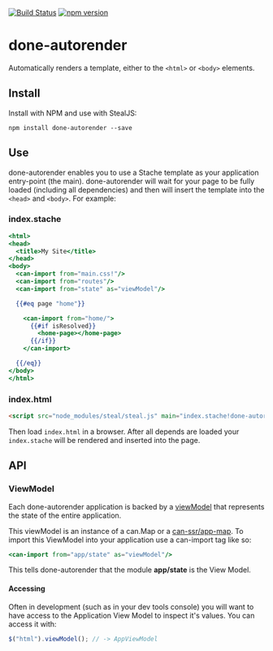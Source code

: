 [![Build Status](https://travis-ci.org/donejs/autorender.svg?branch=master)](https://travis-ci.org/donejs/autorender)
[![npm version](https://badge.fury.io/js/done-autorender.svg)](http://badge.fury.io/js/done-autorender)

# done-autorender

Automatically renders a template, either to the `<html>` or `<body>` elements.

## Install

Install with NPM and use with StealJS:

```
npm install done-autorender --save
```

## Use

done-autorender enables you to use a Stache template as your application entry-point (the main). done-autorender will wait for your page to be fully loaded (including all dependencies) and then will insert the template into the `<head>` and `<body>`.  For example:

### index.stache

```mustache
<html>
<head>
  <title>My Site</title>
</head>
<body>
  <can-import from="main.css!"/>
  <can-import from="routes"/>
  <can-import from="state" as="viewModel"/>

  {{#eq page "home"}}

    <can-import from="home/">
      {{#if isResolved}}
        <home-page></home-page>
      {{/if}}
    </can-import>

  {{/eq}}
</body>
</html>
```

### index.html

```html
<script src="node_modules/steal/steal.js" main="index.stache!done-autorender"></script>
```

Then load `index.html` in a browser. After all depends are loaded your `index.stache` will be rendered and inserted into the page.

## API

### ViewModel

Each done-autorender application is backed by a [viewModel](http://canjs.com/docs/can.Component.prototype.viewModel.html) that represents the state of the entire application.

This viewModel is an instance of a can.Map or a [can-ssr/app-map](http://canjs.github.io/can-ssr/doc/can-ssr.AppMap.html). To import this ViewModel into your application use a can-import tag like so:

```handlebars
<can-import from="app/state" as="viewModel"/>
```

This tells done-autorender that the module **app/state** is the View Model.

#### Accessing

Often in development (such as in your dev tools console) you will want to have access to the Application View Model to inspect it's values.  You can access it with:

```js
$("html").viewModel(); // -> AppViewModel
```
